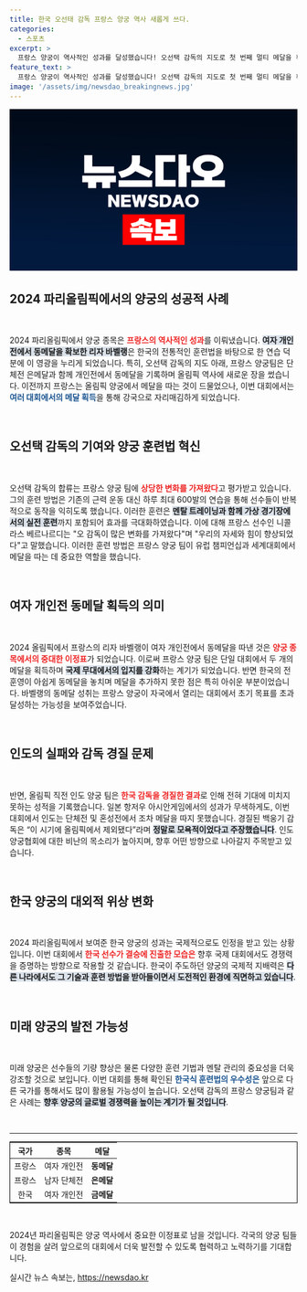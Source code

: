 ```yaml
---
title: 한국 오선태 감독 프랑스 양궁 역사 새롭게 쓰다.
categories:
  - 스포츠
excerpt: >
  프랑스 양궁이 역사적인 성과를 달성했습니다! 오선택 감독의 지도로 첫 번째 멀티 메달을 획득하며, 여자 개인전에서 동메달을 추가했습니다. 이와 함께 인도는 감독 경질로 노메달의 쓴맛을 경험했습니다.
feature_text: >
  프랑스 양궁이 역사적인 성과를 달성했습니다! 오선택 감독의 지도로 첫 번째 멀티 메달을 획득하며, 여자 개인전에서 동메달을 추가했습니다. 이와 함께 인도는 감독 경질로 노메달의 쓴맛을 경험했습니다.
image: '/assets/img/newsdao_breakingnews.jpg'
---
```


<p><img src="/assets/img/newsdao_breakingnews.jpg" alt="ontimetimes 속보" /></p>

<h2 data-ke-size="size26">2024 파리올림픽에서의 양궁의 성공적 사례</h2>

<p data-ke-size="size16">&nbsp;</p>

<p>2024 파리올림픽에서 양궁 종목은 <b><span style="color: #ee2323;">프랑스의 역사적인 성과</span></b>를 이뤄냈습니다. <b><span style="background-color: #21538527;">여자 개인전에서 동메달을 확보한 리자 바벨랭</span></b>은 한국의 전통적인 훈련법을 바탕으로 한 연습 덕분에 이 영광을 누리게 되었습니다. 특히, 오선택 감독의 지도 아래, 프랑스 양궁팀은 단체전 은메달과 함께 개인전에서 동메달을 기록하며 올림픽 역사에 새로운 장을 썼습니다. 이전까지 프랑스는 올림픽 양궁에서 메달을 따는 것이 드물었으나, 이번 대회에서는 <b><span style="color: #1a5490;">여러 대회에서의 메달 획득</span></b>을 통해 강국으로 자리매김하게 되었습니다.</p>

<p data-ke-size="size16">&nbsp;</p>

<h2 data-ke-size="size26">오선택 감독의 기여와 양궁 훈련법 혁신</h2>

<p data-ke-size="size16">&nbsp;</p>

<p>오선택 감독의 합류는 프랑스 양궁 팀에 <b><span style="color: #ee2323;">상당한 변화를 가져왔다</span></b>고 평가받고 있습니다. 그의 훈련 방법은 기존의 근력 운동 대신 하루 최대 600발의 연습을 통해 선수들이 반복적으로 동작을 익히도록 했습니다. 이러한 훈련은 <b><span style="background-color: #21538527;">멘탈 트레이닝과 함께 가상 경기장에서의 실전 훈련</span></b>까지 포함되어 효과를 극대화하였습니다. 이에 대해 프랑스 선수인 니콜라스 베르나르디는 "오 감독이 많은 변화를 가져왔다"며 "우리의 자세와 힘이 향상되었다"고 말했습니다. 이러한 훈련 방법은 프랑스 양궁 팀이 유럽 챔피언십과 세계대회에서 메달을 따는 데 중요한 역할을 했습니다.</p>

<p data-ke-size="size16">&nbsp;</p>

<h2 data-ke-size="size26">여자 개인전 동메달 획득의 의미</h2>

<p data-ke-size="size16">&nbsp;</p>

<p>2024 올림픽에서 프랑스의 리자 바벨랭이 여자 개인전에서 동메달을 따낸 것은 <b><span style="color: #ee2323;">양궁 종목에서의 중대한 이정표</span></b>가 되었습니다. 이로써 프랑스 양궁 팀은 단일 대회에서 두 개의 메달을 획득하며 <b><span style="background-color: #21538527;">국제 무대에서의 입지를 강화</span></b>하는 계기가 되었습니다. 반면 한국의 전훈영이 아쉽게 동메달을 놓치며 메달을 추가하지 못한 점은 특히 아쉬운 부분이었습니다. 바벨랭의 동메달 성취는 프랑스 양궁이 자국에서 열리는 대회에서 초기 목표를 초과 달성하는 가능성을 보여주었습니다.</p>

<p data-ke-size="size16">&nbsp;</p>

<h2 data-ke-size="size26">인도의 실패와 감독 경질 문제</h2>

<p data-ke-size="size16">&nbsp;</p>

<p>반면, 올림픽 직전 인도 양궁 팀은 <b><span style="color: #ee2323;">한국 감독을 경질한 결과</span></b>로 인해 전혀 기대에 미치지 못하는 성적을 기록했습니다. 일본 항저우 아시안게임에서의 성과가 무색하게도, 이번 대회에서 인도는 단체전 및 혼성전에서 조차 메달을 따지 못했습니다. 경질된 백웅기 감독은 “이 시기에 올림픽에서 제외됐다”라며 <b><span style="background-color: #21538527;">정말로 모욕적이었다고 주장했습니다</span></b>. 인도 양궁협회에 대한 비난의 목소리가 높아지며, 향후 어떤 방향으로 나아갈지 주목받고 있습니다.</p>

<p data-ke-size="size16">&nbsp;</p>

<h2 data-ke-size="size26">한국 양궁의 대외적 위상 변화</h2>

<p data-ke-size="size16">&nbsp;</p>

<p>2024 파리올림픽에서 보여준 한국 양궁의 성과는 국제적으로도 인정을 받고 있는 상황입니다. 이번 대회에서 <b><span style="color: #ee2323;">한국 선수가 결승에 진출한 모습은</span></b> 향후 국제 대회에서도 경쟁력을 증명하는 방향으로 작용할 것 같습니다. 한국이 주도하던 양궁의 국제적 지배력은 <b><span style="background-color: #21538527;">다른 나라에서도 그 기술과 훈련 방법을 받아들이면서 도전적인 환경에 직면하고 있습니다</span></b>.</p>

<p data-ke-size="size16">&nbsp;</p>

<h2 data-ke-size="size26">미래 양궁의 발전 가능성</h2>

<p data-ke-size="size16">&nbsp;</p>

<p>미래 양궁은 선수들의 기량 향상은 물론 다양한 훈련 기법과 멘탈 관리의 중요성을 더욱 강조할 것으로 보입니다. 이번 대회를 통해 확인된 <b><span style="color: #1a5490;">한국식 훈련법의 우수성은</span></b> 앞으로 다른 국가를 통해서도 많이 활용될 가능성이 높습니다. 오선택 감독의 프랑스 양궁팀과 같은 사례는 <b><span style="background-color: #21538527;">향후 양궁의 글로벌 경쟁력을 높이는 계기가 될 것입니다</span></b>.</p>

<p data-ke-size="size16">&nbsp;</p>

<hr />

<table style="width:100%; border: 1px solid black;">
    <thead>
        <tr>
            <th style="text-align:center;">국가</th>
            <th style="text-align:center;">종목</th>
            <th style="text-align:center;">메달</th>
        </tr>
    </thead>
    <tbody>
        <tr>
            <td style="text-align:center;">프랑스</td>
            <td style="text-align:center;">여자 개인전</td>
            <td style="text-align:center;"><b>동메달</b></td>
        </tr>
        <tr>
            <td style="text-align:center;">프랑스</td>
            <td style="text-align:center;">남자 단체전</td>
            <td style="text-align:center;"><b>은메달</b></td>
        </tr>
        <tr>
            <td style="text-align:center;">한국</td>
            <td style="text-align:center;">여자 개인전</td>
            <td style="text-align:center;"><b>금메달</b></td>
        </tr>
    </tbody>
</table>

<p data-ke-size="size16">&nbsp;</p>

<p>2024년 파리올림픽은 양궁 역사에서 중요한 이정표로 남을 것입니다. 각국의 양궁 팀들이 경험을 살려 앞으로의 대회에서 더욱 발전할 수 있도록 협력하고 노력하기를 기대합니다.</p>
실시간 뉴스 속보는, <a href="https://newsdao.kr" rel="dofollow">https://newsdao.kr</a>


